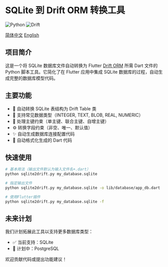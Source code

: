 # SQLite 到 Drift ORM 转换工具

![Python](https://img.shields.io/badge/Python-3.8%2B-blue)
![Drift](https://img.shields.io/badge/Drift-ORM-green)

[简体中文](README-cn.md)
[English](README.md)

## 项目简介

这是一个将 SQLite 数据库文件自动转换为 Flutter [Drift ORM](https://drift.simonbinder.eu/) 所需 Dart 文件的 Python 脚本工具。它简化了在 Flutter 应用中集成 SQLite 数据库的过程，自动生成完整的数据库模型代码。

## 主要功能

- 🔄 自动转换 SQLite 表结构为 Drift Table 类
- 🧩 支持常见数据类型（INTEGER, TEXT, BLOB, REAL, NUMERIC）
- 🔑 处理主键约束（单主键、联合主键、自增主键）
- ⚙️ 转换字段约束（非空、唯一、默认值）
- ✨ 自动生成数据库连接配置代码
- 🧹 自动格式化生成的 Dart 代码

## 快速使用

```bash
# 基本用法（输出文件默认为输入文件名+.dart）
python sqlite2drift.py my_database.sqlite

# 指定输出文件
python sqlite2drift.py my_database.sqlite -o lib/database/app_db.dart

# 使用Flutter插件
python sqlite2drift.py my_database.sqlite -f
```

## 未来计划

我们计划拓展此工具以支持更多数据库类型：

- ✅ 当前支持：SQLite
- 📅 计划中：PostgreSQL

欢迎贡献代码或提出功能建议！
